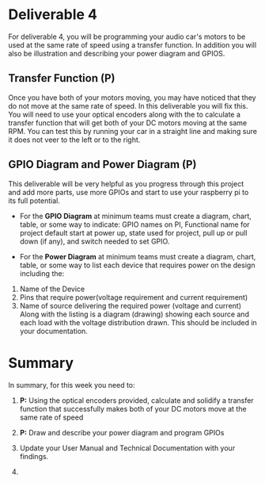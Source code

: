 
# Deliverable 4
For deliverable 4, you will be programming your audio car's motors to be used at the same rate of speed using a transfer function. In addition you will also be illustration and describing your power diagram and GPIOS.

## Transfer Function (P)
Once you have both of your motors moving, you may have noticed that they do not move at the same rate of speed. In this deliverable you will fix this. You will need to use your optical encoders along with the to calculate a transfer function that will get both of your DC motors moving at the same RPM. You can test this by running your car in a straight line and making sure it does not veer to the left or to the right. 

## GPIO Diagram and Power Diagram (P)
This deliverable will be very helpful as you progress through this project and add more parts, use more GPIOs and start to use your raspberry pi to its full potential.

- For the **GPIO Diagram** at minimum teams must create a diagram, chart, table, or some way to indicate: GPIO names on PI, Functional name for project default start at power up, state used for project, pull up or pull down (if any), and switch needed to set GPIO.
 
- For the **Power Diagram** at minimum teams must create a diagram, chart, table, or some way to list each device that requires power on the design including the:
1. Name of the Device
2. Pins that require power(voltage requirement and current requirement)
3. Name of source delivering the required power (voltage and current)
 Along with the listing is a diagram (drawing) showing each source and each load with the voltage distribution drawn. This should be included in your documentation.

# Summary

In summary, for this week you need to:

1. **P:** Using the optical encoders provided, calculate and solidify a transfer function that successfully makes both of your DC motors move at the same rate of speed

2. **P:** Draw and describe your power diagram and program GPIOs

3. Update your User Manual and Technical Documentation with your findings.
4. 
